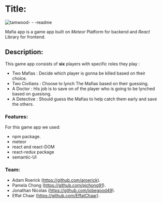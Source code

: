 # Title: #

![tamwood- - -readme](https://user-images.githubusercontent.com/37827066/44049994-803a2570-9eea-11e8-8077-365be465b5dd.gif)


Mafia app is a game app built on _Meteor_ Platform for backend and _React_ Library for frontend.
## Description: ##

This game app consists of __six__ players with specific roles they play :
* Two Mafias : Decide which player is gonna be killed based on their choice.
* Two Civilians : Choose to lynch The Mafias based on their guessing.
* A Doctor : His job is to save on of the player who is going to be lynched based on guesisng.
* A Detective : Should guess the Mafias to help catch them early and save the others.


### Features: ###

For this game app we used:
* npm package.
* meteor
* react and react-DOM
* react-redux package
* semantic-UI

### Team: ###
* Adam Roerick (https://github.com/aroerick).
* Pamela Chong (https://github.com/pjchong91).
* Jonathan Nicolas (https://github.com/jobegood49).
* Effat Chaar (https://github.com/EffatChaar).